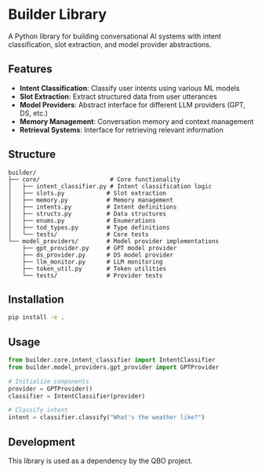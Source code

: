 # Builder Library

A Python library for building conversational AI systems with intent classification, slot extraction, and model provider abstractions.

## Features

- **Intent Classification**: Classify user intents using various ML models
- **Slot Extraction**: Extract structured data from user utterances
- **Model Providers**: Abstract interface for different LLM providers (GPT, DS, etc.)
- **Memory Management**: Conversation memory and context management
- **Retrieval Systems**: Interface for retrieving relevant information

## Structure

```
builder/
├── core/                    # Core functionality
│   ├── intent_classifier.py # Intent classification logic
│   ├── slots.py            # Slot extraction
│   ├── memory.py           # Memory management
│   ├── intents.py          # Intent definitions
│   ├── structs.py          # Data structures
│   ├── enums.py            # Enumerations
│   ├── tod_types.py        # Type definitions
│   └── tests/              # Core tests
└── model_providers/        # Model provider implementations
    ├── gpt_provider.py     # GPT model provider
    ├── ds_provider.py      # DS model provider
    ├── llm_monitor.py      # LLM monitoring
    ├── token_util.py       # Token utilities
    └── tests/              # Provider tests
```

## Installation

```bash
pip install -e .
```

## Usage

```python
from builder.core.intent_classifier import IntentClassifier
from builder.model_providers.gpt_provider import GPTProvider

# Initialize components
provider = GPTProvider()
classifier = IntentClassifier(provider)

# Classify intent
intent = classifier.classify("What's the weather like?")
```

## Development

This library is used as a dependency by the QBO project. 
